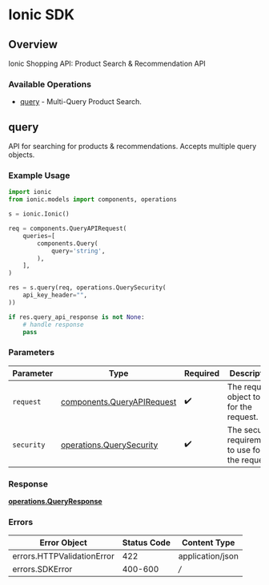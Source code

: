 # Ionic SDK


## Overview

Ionic Shopping API: Product Search & Recommendation API

### Available Operations

* [query](#query) - Multi-Query Product Search.

## query

API for searching for products & recommendations. Accepts multiple query objects.

### Example Usage

```python
import ionic
from ionic.models import components, operations

s = ionic.Ionic()

req = components.QueryAPIRequest(
    queries=[
        components.Query(
            query='string',
        ),
    ],
)

res = s.query(req, operations.QuerySecurity(
    api_key_header="",
))

if res.query_api_response is not None:
    # handle response
    pass
```

### Parameters

| Parameter                                                                | Type                                                                     | Required                                                                 | Description                                                              |
| ------------------------------------------------------------------------ | ------------------------------------------------------------------------ | ------------------------------------------------------------------------ | ------------------------------------------------------------------------ |
| `request`                                                                | [components.QueryAPIRequest](../../models/components/queryapirequest.md) | :heavy_check_mark:                                                       | The request object to use for the request.                               |
| `security`                                                               | [operations.QuerySecurity](../../models/operations/querysecurity.md)     | :heavy_check_mark:                                                       | The security requirements to use for the request.                        |


### Response

**[operations.QueryResponse](../../models/operations/queryresponse.md)**
### Errors

| Error Object               | Status Code                | Content Type               |
| -------------------------- | -------------------------- | -------------------------- |
| errors.HTTPValidationError | 422                        | application/json           |
| errors.SDKError            | 400-600                    | */*                        |
